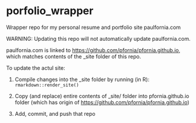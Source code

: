 # porfolio_wrapper

Wrapper repo for my personal resume and portfolio site paulfornia.com

WARNING: Updating this repo will not automatically update paulfornia.com.

paulfornia.com is linked to https://github.com/pfornia/pfornia.github.io, which matches contents of the _site folder of this repo.

To update the actul site:

1) Compile changes into the _site folder by running (in R):
```rmarkdown::render_site()```

2) Copy (and replace) entire contents of _site/ folder into pfornia.github.io folder (which has origin of https://github.com/pfornia/pfornia.github.io)

3) Add, commit, and push that repo